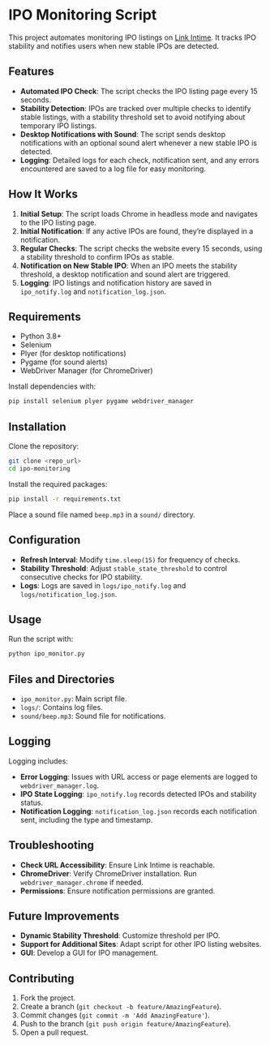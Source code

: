 # IPO Monitoring Script
This project automates monitoring IPO listings on [Link Intime](https://linkintime.co.in/initial_offer/). It tracks IPO stability and notifies users when new stable IPOs are detected.

## Features

- **Automated IPO Check**: The script checks the IPO listing page every 15 seconds.
- **Stability Detection**: IPOs are tracked over multiple checks to identify stable listings, with a stability threshold set to avoid notifying about temporary IPO listings.
- **Desktop Notifications with Sound**: The script sends desktop notifications with an optional sound alert whenever a new stable IPO is detected.
- **Logging**: Detailed logs for each check, notification sent, and any errors encountered are saved to a log file for easy monitoring.

## How It Works

1. **Initial Setup**: The script loads Chrome in headless mode and navigates to the IPO listing page.
2. **Initial Notification**: If any active IPOs are found, they’re displayed in a notification.
3. **Regular Checks**: The script checks the website every 15 seconds, using a stability threshold to confirm IPOs as stable.
4. **Notification on New Stable IPO**: When an IPO meets the stability threshold, a desktop notification and sound alert are triggered.
5. **Logging**: IPO listings and notification history are saved in `ipo_notify.log` and `notification_log.json`.

## Requirements

- Python 3.8+
- Selenium
- Plyer (for desktop notifications)
- Pygame (for sound alerts)
- WebDriver Manager (for ChromeDriver)

Install dependencies with:
```bash
pip install selenium plyer pygame webdriver_manager
```

## Installation

Clone the repository:
```bash
git clone <repo_url>
cd ipo-monitoring
```

Install the required packages:
```bash
pip install -r requirements.txt
```

Place a sound file named `beep.mp3` in a `sound/` directory.

## Configuration

- **Refresh Interval**: Modify `time.sleep(15)` for frequency of checks.
- **Stability Threshold**: Adjust `stable_state_threshold` to control consecutive checks for IPO stability.
- **Logs**: Logs are saved in `logs/ipo_notify.log` and `logs/notification_log.json`.

## Usage

Run the script with:
```bash
python ipo_monitor.py
```

## Files and Directories

- `ipo_monitor.py`: Main script file.
- `logs/`: Contains log files.
- `sound/beep.mp3`: Sound file for notifications.

## Logging

Logging includes:
- **Error Logging**: Issues with URL access or page elements are logged to `webdriver_manager.log`.
- **IPO State Logging**: `ipo_notify.log` records detected IPOs and stability status.
- **Notification Logging**: `notification_log.json` records each notification sent, including the type and timestamp.

## Troubleshooting

- **Check URL Accessibility**: Ensure Link Intime is reachable.
- **ChromeDriver**: Verify ChromeDriver installation. Run `webdriver_manager.chrome` if needed.
- **Permissions**: Ensure notification permissions are granted.

## Future Improvements

- **Dynamic Stability Threshold**: Customize threshold per IPO.
- **Support for Additional Sites**: Adapt script for other IPO listing websites.
- **GUI**: Develop a GUI for IPO management.

## Contributing

1. Fork the project.
2. Create a branch (`git checkout -b feature/AmazingFeature`).
3. Commit changes (`git commit -m 'Add AmazingFeature'`).
4. Push to the branch (`git push origin feature/AmazingFeature`).
5. Open a pull request.